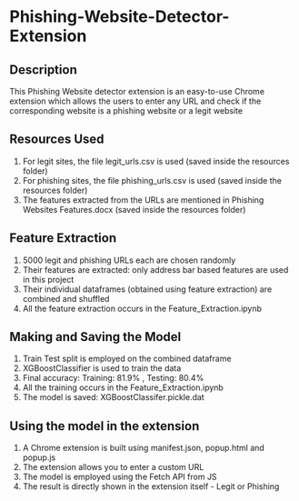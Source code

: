 # Phishing-Website-Detector-Extension 

## Description

This Phishing Website detector extension is an easy-to-use Chrome extension which allows the users to enter any URL and check if the corresponding website is a phishing website or a legit website

## Resources Used

1. For legit sites, the file legit_urls.csv is used (saved inside the resources folder)
2. For phishing sites, the file phishing_urls.csv is used (saved inside the resources folder)
3. The features extracted from the URLs are mentioned in Phishing Websites Features.docx (saved inside the resources folder)

## Feature Extraction

1. 5000 legit and phishing URLs each are chosen randomly
2. Their features are extracted: only address bar based features are used in this project
3. Their individual dataframes (obtained using feature extraction) are combined and shuffled
4. All the feature extraction occurs in the Feature_Extraction.ipynb

## Making and Saving the Model

1. Train Test split is employed on the combined dataframe
2. XGBoostClassifier is used to train the data
3. Final accuracy: Training: 81.9% , Testing: 80.4%
4. All the training occurs in the Feature_Extraction.ipynb
5. The model is saved: XGBoostClassifer.pickle.dat

## Using the model in the extension

1. A Chrome extension is built using manifest.json, popup.html and popup.js
2. The extension allows you to enter a custom URL
3. The model is employed using the Fetch API from JS
4. The result is directly shown in the extension itself - Legit or Phishing
